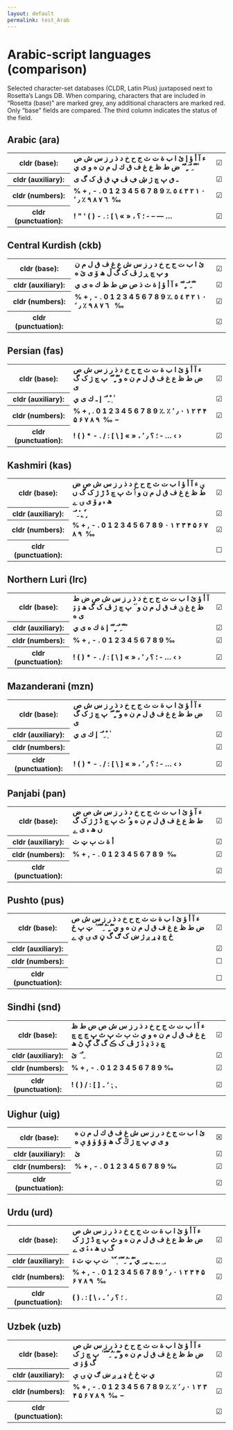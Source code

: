 ```yaml
---
layout: default
permalink: test_Arab
---
```


<h1>Arabic-script languages (comparison)</h1>

<p>Selected character-set databases (CLDR, Latin Plus) juxtaposed next to Rosetta’s Langs DB. When comparing, characters that are included in “Rosetta (base)” are marked grey, any additional characters are marked red. Only “base” fields are compared. The third column indicates the status of the field.<p>

<h2>Arabic (ara)</h2>

<table>
 <tr><th>cldr (base):</th><td><strong>ء</strong> <strong>آ</strong> <strong>أ</strong> <strong>ؤ</strong> <strong>إ</strong> <strong>ئ</strong> <strong>ا</strong> <strong>ب</strong> <strong>ة</strong> <strong>ت</strong> <strong>ث</strong> <strong>ج</strong> <strong>ح</strong> <strong>خ</strong> <strong>د</strong> <strong>ذ</strong> <strong>ر</strong> <strong>ز</strong> <strong>س</strong> <strong>ش</strong> <strong>ص</strong> <strong>ض</strong> <strong>ط</strong> <strong>ظ</strong> <strong>ع</strong> <strong>غ</strong> <strong>ف</strong> <strong>ق</strong> <strong>ك</strong> <strong>ل</strong> <strong>م</strong> <strong>ن</strong> <strong>ه</strong> <strong>و</strong> <strong>ى</strong> <strong>ي</strong> <strong>ً</strong> <strong>ٌ</strong> <strong>ٍ</strong> <strong>َ</strong> <strong>ُ</strong> <strong>ِ</strong> <strong>ّ</strong> <strong>ْ</strong> <strong>ٰ</strong> </td><td>☑︎</td></tr>
<tr><th>cldr (auxiliary):</th><td><strong>ـ</strong> <strong>ٯ</strong> <strong>پ</strong> <strong>چ</strong> <strong>ژ</strong> <strong>ڜ</strong> <strong>ڢ</strong> <strong>ڤ</strong> <strong>ڥ</strong> <strong>ڧ</strong> <strong>ڨ</strong> <strong>ک</strong> <strong>گ</strong> <strong>ی</strong> <strong>‌</strong> <strong>‍</strong> <strong>‎</strong> <strong>‏</strong> </td><td>☑︎</td></tr>
<tr><th>cldr (numbers):</th><td><strong>%</strong> <strong>+</strong> <strong>,</strong> <strong>-</strong> <strong>.</strong> <strong>0</strong> <strong>1</strong> <strong>2</strong> <strong>3</strong> <strong>4</strong> <strong>5</strong> <strong>6</strong> <strong>7</strong> <strong>8</strong> <strong>9</strong> <strong>؉</strong> <strong>؜</strong> <strong>٠</strong> <strong>١</strong> <strong>٢</strong> <strong>٣</strong> <strong>٤</strong> <strong>٥</strong> <strong>٦</strong> <strong>٧</strong> <strong>٨</strong> <strong>٩</strong> <strong>٪</strong> <strong>٫</strong> <strong>٬</strong> <strong>‎</strong> <strong>‰</strong> </td><td>☑︎</td></tr>
<tr><th>cldr (punctuation):</th><td><strong>!</strong> <strong>"</strong> <strong>'</strong> <strong>(</strong> <strong>)</strong> <strong>-</strong> <strong>.</strong> <strong>:</strong> <strong>[</strong> <strong>\</strong> <strong>«</strong> <strong>»</strong> <strong>،</strong> <strong>؛</strong> <strong>؟</strong> <strong>‐</strong> <strong>–</strong> <strong>—</strong> <strong>…</strong> </td><td>☑︎</td></tr>
 </table>

<h2>Central Kurdish (ckb)</h2>

<table>
 <tr><th>cldr (base):</th><td><strong>ئ</strong> <strong>ا</strong> <strong>ب</strong> <strong>ت</strong> <strong>ج</strong> <strong>ح</strong> <strong>خ</strong> <strong>د</strong> <strong>ر</strong> <strong>ز</strong> <strong>س</strong> <strong>ش</strong> <strong>ع</strong> <strong>غ</strong> <strong>ف</strong> <strong>ق</strong> <strong>ل</strong> <strong>م</strong> <strong>ن</strong> <strong>و</strong> <strong>پ</strong> <strong>چ</strong> <strong>ڕ</strong> <strong>ژ</strong> <strong>ڤ</strong> <strong>ک</strong> <strong>گ</strong> <strong>ڵ</strong> <strong>ھ</strong> <strong>ۆ</strong> <strong>ی</strong> <strong>ێ</strong> <strong>ە</strong> </td><td>☑︎</td></tr>
<tr><th>cldr (auxiliary):</th><td><strong>ء</strong> <strong>آ</strong> <strong>أ</strong> <strong>ؤ</strong> <strong>إ</strong> <strong>ة</strong> <strong>ث</strong> <strong>ذ</strong> <strong>ص</strong> <strong>ض</strong> <strong>ط</strong> <strong>ظ</strong> <strong>ك</strong> <strong>ه</strong> <strong>ى</strong> <strong>ي</strong> <strong>ً</strong> <strong>ٌ</strong> <strong>ٍ</strong> <strong>َ</strong> <strong>ُ</strong> <strong>ِ</strong> <strong>ّ</strong> <strong>ْ</strong> <strong>‎</strong> <strong>‏</strong> </td><td>☑︎</td></tr>
<tr><th>cldr (numbers):</th><td><strong>%</strong> <strong>+</strong> <strong>,</strong> <strong>-</strong> <strong>.</strong> <strong>0</strong> <strong>1</strong> <strong>2</strong> <strong>3</strong> <strong>4</strong> <strong>5</strong> <strong>6</strong> <strong>7</strong> <strong>8</strong> <strong>9</strong> <strong>؉</strong> <strong>٠</strong> <strong>١</strong> <strong>٢</strong> <strong>٣</strong> <strong>٤</strong> <strong>٥</strong> <strong>٦</strong> <strong>٧</strong> <strong>٨</strong> <strong>٩</strong> <strong>٪</strong> <strong>٫</strong> <strong>٬</strong> <strong>‎</strong> <strong>‏</strong> <strong>‰</strong> </td><td>☑︎</td></tr>
<tr><th>cldr (punctuation):</th><td><span></span> </td><td>☑︎</td></tr>
 </table>

<h2>Persian (fas)</h2>

<table>
 <tr><th>cldr (base):</th><td><strong>ء</strong> <strong>آ</strong> <strong>أ</strong> <strong>ؤ</strong> <strong>ئ</strong> <strong>ا</strong> <strong>ب</strong> <strong>ة</strong> <strong>ت</strong> <strong>ث</strong> <strong>ج</strong> <strong>ح</strong> <strong>خ</strong> <strong>د</strong> <strong>ذ</strong> <strong>ر</strong> <strong>ز</strong> <strong>س</strong> <strong>ش</strong> <strong>ص</strong> <strong>ض</strong> <strong>ط</strong> <strong>ظ</strong> <strong>ع</strong> <strong>غ</strong> <strong>ف</strong> <strong>ق</strong> <strong>ل</strong> <strong>م</strong> <strong>ن</strong> <strong>ه</strong> <strong>و</strong> <strong>ً</strong> <strong>ٌ</strong> <strong>ٍ</strong> <strong>ّ</strong> <strong>ٔ</strong> <strong>پ</strong> <strong>چ</strong> <strong>ژ</strong> <strong>ک</strong> <strong>گ</strong> <strong>ی</strong> </td><td>☑︎</td></tr>
<tr><th>cldr (auxiliary):</th><td><strong>إ</strong> <strong>ـ</strong> <strong>ك</strong> <strong>ى</strong> <strong>ي</strong> <strong>َ</strong> <strong>ُ</strong> <strong>ِ</strong> <strong>ْ</strong> <strong>ٖ</strong> <strong>ٰ</strong> <strong>‌</strong> <strong>‍</strong> <strong>‎</strong> <strong>‏</strong> </td><td>☑︎</td></tr>
<tr><th>cldr (numbers):</th><td><strong>%</strong> <strong>+</strong> <strong>,</strong> <strong>.</strong> <strong>0</strong> <strong>1</strong> <strong>2</strong> <strong>3</strong> <strong>4</strong> <strong>5</strong> <strong>6</strong> <strong>7</strong> <strong>8</strong> <strong>9</strong> <strong>؉</strong> <strong>٪</strong> <strong>٫</strong> <strong>٬</strong> <strong>۰</strong> <strong>۱</strong> <strong>۲</strong> <strong>۳</strong> <strong>۴</strong> <strong>۵</strong> <strong>۶</strong> <strong>۷</strong> <strong>۸</strong> <strong>۹</strong> <strong>‎</strong> <strong>‰</strong> <strong>−</strong> </td><td>☑︎</td></tr>
<tr><th>cldr (punctuation):</th><td><strong>!</strong> <strong>(</strong> <strong>)</strong> <strong>*</strong> <strong>-</strong> <strong>.</strong> <strong>/</strong> <strong>:</strong> <strong>[</strong> <strong>\</strong> <strong>]</strong> <strong>«</strong> <strong>»</strong> <strong>،</strong> <strong>؛</strong> <strong>؟</strong> <strong>٫</strong> <strong>٬</strong> <strong>‐</strong> <strong>…</strong> <strong>‹</strong> <strong>›</strong> </td><td>☑︎</td></tr>
 </table>

<h2>Kashmiri (kas)</h2>

<table>
 <tr><th>cldr (base):</th><td><strong>ؠ</strong> <strong>ء</strong> <strong>آ</strong> <strong>أ</strong> <strong>ؤ</strong> <strong>ا</strong> <strong>ب</strong> <strong>ت</strong> <strong>ث</strong> <strong>ج</strong> <strong>ح</strong> <strong>خ</strong> <strong>د</strong> <strong>ذ</strong> <strong>ر</strong> <strong>ز</strong> <strong>س</strong> <strong>ش</strong> <strong>ص</strong> <strong>ض</strong> <strong>ط</strong> <strong>ظ</strong> <strong>ع</strong> <strong>غ</strong> <strong>ف</strong> <strong>ق</strong> <strong>ل</strong> <strong>م</strong> <strong>ن</strong> <strong>و</strong> <strong>ٲ</strong> <strong>ٹ</strong> <strong>پ</strong> <strong>چ</strong> <strong>ڈ</strong> <strong>ڑ</strong> <strong>ژ</strong> <strong>ک</strong> <strong>گ</strong> <strong>ں</strong> <strong>ھ</strong> <strong>ہ</strong> <strong>ۄ</strong> <strong>ۆ</strong> <strong>ی</strong> <strong>ۍ</strong> <strong>ے</strong> </td><td>☑︎</td></tr>
<tr><th>cldr (auxiliary):</th><td><strong>َ</strong> <strong>ُ</strong> <strong>ِ</strong> <strong>ٔ</strong> <strong>ٕ</strong> <strong>ٖ</strong> <strong>ٗ</strong> <strong>ٟ</strong> <strong>‎</strong> <strong>‏</strong> </td><td>☑︎</td></tr>
<tr><th>cldr (numbers):</th><td><strong>%</strong> <strong>+</strong> <strong>,</strong> <strong>-</strong> <strong>.</strong> <strong>0</strong> <strong>1</strong> <strong>2</strong> <strong>3</strong> <strong>4</strong> <strong>5</strong> <strong>6</strong> <strong>7</strong> <strong>8</strong> <strong>9</strong> <strong>۰</strong> <strong>۱</strong> <strong>۲</strong> <strong>۳</strong> <strong>۴</strong> <strong>۵</strong> <strong>۶</strong> <strong>۷</strong> <strong>۸</strong> <strong>۹</strong> <strong>‎</strong> <strong>‰</strong> </td><td>☑︎</td></tr>
<tr><th>cldr (punctuation):</th><td><span></span> </td><td>☐</td></tr>
 </table>

<h2>Northern Luri (lrc)</h2>

<table>
 <tr><th>cldr (base):</th><td><strong>آ</strong> <strong>أ</strong> <strong>ؤ</strong> <strong>ئ</strong> <strong>ا</strong> <strong>ب</strong> <strong>ت</strong> <strong>ث</strong> <strong>ج</strong> <strong>ح</strong> <strong>خ</strong> <strong>د</strong> <strong>ذ</strong> <strong>ر</strong> <strong>ز</strong> <strong>س</strong> <strong>ش</strong> <strong>ص</strong> <strong>ض</strong> <strong>ط</strong> <strong>ظ</strong> <strong>ع</strong> <strong>غ</strong> <strong>ؽ</strong> <strong>ف</strong> <strong>ق</strong> <strong>ل</strong> <strong>م</strong> <strong>ن</strong> <strong>و</strong> <strong>ٙ</strong> <strong>ٛ</strong> <strong>پ</strong> <strong>چ</strong> <strong>ژ</strong> <strong>ڤ</strong> <strong>ک</strong> <strong>گ</strong> <strong>ھ</strong> <strong>ۉ</strong> <strong>ۊ</strong> <strong>ی</strong> <strong>ە</strong> </td><td>☑︎</td></tr>
<tr><th>cldr (auxiliary):</th><td><strong>إ</strong> <strong>ة</strong> <strong>ك</strong> <strong>ه</strong> <strong>ى</strong> <strong>ي</strong> <strong>ً</strong> <strong>ٌ</strong> <strong>ٍ</strong> <strong>َ</strong> <strong>ُ</strong> <strong>ِ</strong> <strong>ّ</strong> <strong>ْ</strong> <strong>ٔ</strong> <strong>​</strong> <strong>‌</strong> <strong>‍</strong> <strong>‎</strong> <strong>‏</strong> </td><td>☑︎</td></tr>
<tr><th>cldr (numbers):</th><td><strong>%</strong> <strong>+</strong> <strong>,</strong> <strong>-</strong> <strong>.</strong> <strong>0</strong> <strong>1</strong> <strong>2</strong> <strong>3</strong> <strong>4</strong> <strong>5</strong> <strong>6</strong> <strong>7</strong> <strong>8</strong> <strong>9</strong> <strong>‰</strong> </td><td>☑︎</td></tr>
<tr><th>cldr (punctuation):</th><td><strong>!</strong> <strong>(</strong> <strong>)</strong> <strong>*</strong> <strong>-</strong> <strong>.</strong> <strong>/</strong> <strong>:</strong> <strong>[</strong> <strong>\</strong> <strong>]</strong> <strong>«</strong> <strong>»</strong> <strong>،</strong> <strong>؛</strong> <strong>؟</strong> <strong>٫</strong> <strong>٬</strong> <strong>‐</strong> <strong>…</strong> <strong>‹</strong> <strong>›</strong> </td><td>☑︎</td></tr>
 </table>

<h2>Mazanderani (mzn)</h2>

<table>
 <tr><th>cldr (base):</th><td><strong>ء</strong> <strong>آ</strong> <strong>أ</strong> <strong>ؤ</strong> <strong>ئ</strong> <strong>ا</strong> <strong>ب</strong> <strong>ة</strong> <strong>ت</strong> <strong>ث</strong> <strong>ج</strong> <strong>ح</strong> <strong>خ</strong> <strong>د</strong> <strong>ذ</strong> <strong>ر</strong> <strong>ز</strong> <strong>س</strong> <strong>ش</strong> <strong>ص</strong> <strong>ض</strong> <strong>ط</strong> <strong>ظ</strong> <strong>ع</strong> <strong>غ</strong> <strong>ف</strong> <strong>ق</strong> <strong>ل</strong> <strong>م</strong> <strong>ن</strong> <strong>ه</strong> <strong>و</strong> <strong>ً</strong> <strong>ٌ</strong> <strong>ٍ</strong> <strong>ّ</strong> <strong>ٔ</strong> <strong>پ</strong> <strong>چ</strong> <strong>ژ</strong> <strong>ک</strong> <strong>گ</strong> <strong>ی</strong> </td><td>☑︎</td></tr>
<tr><th>cldr (auxiliary):</th><td><strong>إ</strong> <strong>ك</strong> <strong>ى</strong> <strong>ي</strong> <strong>َ</strong> <strong>ُ</strong> <strong>ِ</strong> <strong>ْ</strong> <strong>ٖ</strong> <strong>ٰ</strong> <strong>‌</strong> <strong>‍</strong> <strong>‎</strong> <strong>‏</strong> </td><td>☑︎</td></tr>
<tr><th>cldr (numbers):</th><td><span></span> </td><td>☑︎</td></tr>
<tr><th>cldr (punctuation):</th><td><strong>!</strong> <strong>(</strong> <strong>)</strong> <strong>*</strong> <strong>-</strong> <strong>.</strong> <strong>/</strong> <strong>:</strong> <strong>[</strong> <strong>\</strong> <strong>]</strong> <strong>«</strong> <strong>»</strong> <strong>،</strong> <strong>؛</strong> <strong>؟</strong> <strong>٫</strong> <strong>٬</strong> <strong>‐</strong> <strong>…</strong> <strong>‹</strong> <strong>›</strong> </td><td>☑︎</td></tr>
 </table>

<h2>Panjabi (pan)</h2>

<table>
 <tr><th>cldr (base):</th><td><strong>ء</strong> <strong>آ</strong> <strong>ؤ</strong> <strong>ئ</strong> <strong>ا</strong> <strong>ب</strong> <strong>ت</strong> <strong>ث</strong> <strong>ج</strong> <strong>ح</strong> <strong>خ</strong> <strong>د</strong> <strong>ذ</strong> <strong>ر</strong> <strong>ز</strong> <strong>س</strong> <strong>ش</strong> <strong>ص</strong> <strong>ض</strong> <strong>ط</strong> <strong>ظ</strong> <strong>ع</strong> <strong>غ</strong> <strong>ف</strong> <strong>ق</strong> <strong>ل</strong> <strong>م</strong> <strong>ن</strong> <strong>ه</strong> <strong>و</strong> <strong>ُ</strong> <strong>ٹ</strong> <strong>پ</strong> <strong>چ</strong> <strong>ڈ</strong> <strong>ڑ</strong> <strong>ژ</strong> <strong>ک</strong> <strong>گ</strong> <strong>ں</strong> <strong>ھ</strong> <strong>ہ</strong> <strong>ی</strong> <strong>ے</strong> </td><td>☑︎</td></tr>
<tr><th>cldr (auxiliary):</th><td><strong>أ</strong> <strong>ة</strong> <strong>ٺ</strong> <strong>ٻ</strong> <strong>ټ</strong> <strong>ٽ</strong> <strong>‎</strong> <strong>‏</strong> </td><td>☑︎</td></tr>
<tr><th>cldr (numbers):</th><td><strong>%</strong> <strong>+</strong> <strong>,</strong> <strong>-</strong> <strong>.</strong> <strong>0</strong> <strong>1</strong> <strong>2</strong> <strong>3</strong> <strong>4</strong> <strong>5</strong> <strong>6</strong> <strong>7</strong> <strong>8</strong> <strong>9</strong> <strong>‎</strong> <strong>‰</strong> </td><td>☑︎</td></tr>
<tr><th>cldr (punctuation):</th><td><span></span> </td><td>☑︎</td></tr>
 </table>

<h2>Pushto (pus)</h2>

<table>
 <tr><th>cldr (base):</th><td><strong>ء</strong> <strong>آ</strong> <strong>أ</strong> <strong>ؤ</strong> <strong>ئ</strong> <strong>ا</strong> <strong>ب</strong> <strong>ة</strong> <strong>ت</strong> <strong>ث</strong> <strong>ج</strong> <strong>ح</strong> <strong>خ</strong> <strong>د</strong> <strong>ذ</strong> <strong>ر</strong> <strong>ز</strong> <strong>س</strong> <strong>ش</strong> <strong>ص</strong> <strong>ض</strong> <strong>ط</strong> <strong>ظ</strong> <strong>ع</strong> <strong>غ</strong> <strong>ف</strong> <strong>ق</strong> <strong>ل</strong> <strong>م</strong> <strong>ن</strong> <strong>ه</strong> <strong>و</strong> <strong>ي</strong> <strong>ً</strong> <strong>ٌ</strong> <strong>ٍ</strong> <strong>َ</strong> <strong>ُ</strong> <strong>ِ</strong> <strong>ّ</strong> <strong>ْ</strong> <strong>ٔ</strong> <strong>ٰ</strong> <strong>ټ</strong> <strong>پ</strong> <strong>ځ</strong> <strong>څ</strong> <strong>چ</strong> <strong>ډ</strong> <strong>ړ</strong> <strong>ږ</strong> <strong>ژ</strong> <strong>ښ</strong> <strong>ک</strong> <strong>ګ</strong> <strong>گ</strong> <strong>ڼ</strong> <strong>ی</strong> <strong>ۍ</strong> <strong>ې</strong> <strong>ے</strong> </td><td>☑︎</td></tr>
<tr><th>cldr (auxiliary):</th><td><strong>‌</strong> <strong>‍</strong> <strong>‎</strong> <strong>‏</strong> </td><td>☑︎</td></tr>
<tr><th>cldr (numbers):</th><td><span></span> </td><td>☐</td></tr>
<tr><th>cldr (punctuation):</th><td><span></span> </td><td>☐</td></tr>
 </table>

<h2>Sindhi (snd)</h2>

<table>
 <tr><th>cldr (base):</th><td><strong>ء</strong> <strong>آ</strong> <strong>ا</strong> <strong>ب</strong> <strong>ت</strong> <strong>ث</strong> <strong>ج</strong> <strong>ح</strong> <strong>خ</strong> <strong>د</strong> <strong>ذ</strong> <strong>ر</strong> <strong>ز</strong> <strong>س</strong> <strong>ش</strong> <strong>ص</strong> <strong>ض</strong> <strong>ط</strong> <strong>ظ</strong> <strong>ع</strong> <strong>غ</strong> <strong>ف</strong> <strong>ق</strong> <strong>ل</strong> <strong>م</strong> <strong>ن</strong> <strong>ه</strong> <strong>و</strong> <strong>ي</strong> <strong>ٺ</strong> <strong>ٻ</strong> <strong>ٽ</strong> <strong>پ</strong> <strong>ٿ</strong> <strong>ڀ</strong> <strong>ڃ</strong> <strong>ڄ</strong> <strong>چ</strong> <strong>ڇ</strong> <strong>ڊ</strong> <strong>ڌ</strong> <strong>ڍ</strong> <strong>ڏ</strong> <strong>ڙ</strong> <strong>ڦ</strong> <strong>ک</strong> <strong>ڪ</strong> <strong>گ</strong> <strong>ڱ</strong> <strong>ڳ</strong> <strong>ڻ</strong> <strong>ھ</strong> </td><td>☑︎</td></tr>
<tr><th>cldr (auxiliary):</th><td><strong>ئ</strong> <strong>َ</strong> <strong>ُ</strong> <strong>ِ</strong> </td><td>☑︎</td></tr>
<tr><th>cldr (numbers):</th><td><strong>%</strong> <strong>+</strong> <strong>,</strong> <strong>-</strong> <strong>.</strong> <strong>0</strong> <strong>1</strong> <strong>2</strong> <strong>3</strong> <strong>4</strong> <strong>5</strong> <strong>6</strong> <strong>7</strong> <strong>8</strong> <strong>9</strong> <strong>‰</strong> </td><td>☑︎</td></tr>
<tr><th>cldr (punctuation):</th><td><strong>!</strong> <strong>(</strong> <strong>)</strong> <strong>/</strong> <strong>:</strong> <strong>[</strong> <strong>]</strong> <strong>۔</strong> <strong>‘</strong> <strong>⁏</strong> <strong>⹁</strong> </td><td>☑︎</td></tr>
 </table>

<h2>Uighur (uig)</h2>

<table>
 <tr><th>cldr (base):</th><td><strong>ئ</strong> <strong>ا</strong> <strong>ب</strong> <strong>ت</strong> <strong>ج</strong> <strong>خ</strong> <strong>د</strong> <strong>ر</strong> <strong>ز</strong> <strong>س</strong> <strong>ش</strong> <strong>غ</strong> <strong>ف</strong> <strong>ق</strong> <strong>ك</strong> <strong>ل</strong> <strong>م</strong> <strong>ن</strong> <strong>ه</strong> <strong>و</strong> <strong>ى</strong> <strong>ي</strong> <strong>پ</strong> <strong>چ</strong> <strong>ژ</strong> <strong>ڭ</strong> <strong>گ</strong> <strong>ھ</strong> <strong>ۆ</strong> <strong>ۇ</strong> <strong>ۈ</strong> <strong>ۋ</strong> <strong>ې</strong> <strong>ە</strong> </td><td>☒</td></tr>
<tr><th>cldr (auxiliary):</th><td><strong>ئ</strong> <strong>‎</strong> <strong>‏</strong> </td><td>☑︎</td></tr>
<tr><th>cldr (numbers):</th><td><strong>%</strong> <strong>+</strong> <strong>,</strong> <strong>-</strong> <strong>.</strong> <strong>0</strong> <strong>1</strong> <strong>2</strong> <strong>3</strong> <strong>4</strong> <strong>5</strong> <strong>6</strong> <strong>7</strong> <strong>8</strong> <strong>9</strong> <strong>‰</strong> </td><td>☑︎</td></tr>
<tr><th>cldr (punctuation):</th><td><span></span> </td><td>☑︎</td></tr>
 </table>

<h2>Urdu (urd)</h2>

<table>
 <tr><th>cldr (base):</th><td><strong>ء</strong> <strong>آ</strong> <strong>أ</strong> <strong>ؤ</strong> <strong>ئ</strong> <strong>ا</strong> <strong>ب</strong> <strong>ة</strong> <strong>ت</strong> <strong>ث</strong> <strong>ج</strong> <strong>ح</strong> <strong>خ</strong> <strong>د</strong> <strong>ذ</strong> <strong>ر</strong> <strong>ز</strong> <strong>س</strong> <strong>ش</strong> <strong>ص</strong> <strong>ض</strong> <strong>ط</strong> <strong>ظ</strong> <strong>ع</strong> <strong>غ</strong> <strong>ف</strong> <strong>ق</strong> <strong>ل</strong> <strong>م</strong> <strong>ن</strong> <strong>ه</strong> <strong>و</strong> <strong>ٹ</strong> <strong>پ</strong> <strong>چ</strong> <strong>ڈ</strong> <strong>ڑ</strong> <strong>ژ</strong> <strong>ک</strong> <strong>گ</strong> <strong>ں</strong> <strong>ھ</strong> <strong>ہ</strong> <strong>ۂ</strong> <strong>ی</strong> <strong>ے</strong> </td><td>☑︎</td></tr>
<tr><th>cldr (auxiliary):</th><td><strong>؀</strong> <strong>؁</strong> <strong>؂</strong> <strong>؃</strong> <strong>ي</strong> <strong>ً</strong> <strong>ٌ</strong> <strong>ٍ</strong> <strong>َ</strong> <strong>ُ</strong> <strong>ِ</strong> <strong>ّ</strong> <strong>ْ</strong> <strong>ٔ</strong> <strong>ٖ</strong> <strong>ٗ</strong> <strong>٘</strong> <strong>ٰ</strong> <strong>ٺ</strong> <strong>ٻ</strong> <strong>ټ</strong> <strong>ٽ</strong> <strong>ۃ</strong> <strong>‌</strong> <strong>‍</strong> <strong>‎</strong> <strong>‏</strong> </td><td>☑︎</td></tr>
<tr><th>cldr (numbers):</th><td><strong>%</strong> <strong>+</strong> <strong>,</strong> <strong>-</strong> <strong>.</strong> <strong>0</strong> <strong>1</strong> <strong>2</strong> <strong>3</strong> <strong>4</strong> <strong>5</strong> <strong>6</strong> <strong>7</strong> <strong>8</strong> <strong>9</strong> <strong>٫</strong> <strong>٬</strong> <strong>۰</strong> <strong>۱</strong> <strong>۲</strong> <strong>۳</strong> <strong>۴</strong> <strong>۵</strong> <strong>۶</strong> <strong>۷</strong> <strong>۸</strong> <strong>۹</strong> <strong>‎</strong> <strong>‰</strong> </td><td>☑︎</td></tr>
<tr><th>cldr (punctuation):</th><td><strong>(</strong> <strong>)</strong> <strong>.</strong> <strong>:</strong> <strong>[</strong> <strong>\</strong> <strong>،</strong> <strong>؍</strong> <strong>؛</strong> <strong>؟</strong> <strong>٫</strong> <strong>٬</strong> <strong>۔</strong> </td><td>☑︎</td></tr>
 </table>

<h2>Uzbek (uzb)</h2>

<table>
 <tr><th>cldr (base):</th><td><strong>ء</strong> <strong>آ</strong> <strong>أ</strong> <strong>ؤ</strong> <strong>ئ</strong> <strong>ا</strong> <strong>ب</strong> <strong>ة</strong> <strong>ت</strong> <strong>ث</strong> <strong>ج</strong> <strong>ح</strong> <strong>خ</strong> <strong>د</strong> <strong>ذ</strong> <strong>ر</strong> <strong>ز</strong> <strong>س</strong> <strong>ش</strong> <strong>ص</strong> <strong>ض</strong> <strong>ط</strong> <strong>ظ</strong> <strong>ع</strong> <strong>غ</strong> <strong>ف</strong> <strong>ق</strong> <strong>ل</strong> <strong>م</strong> <strong>ن</strong> <strong>ه</strong> <strong>و</strong> <strong>ً</strong> <strong>ٌ</strong> <strong>ٍ</strong> <strong>َ</strong> <strong>ُ</strong> <strong>ِ</strong> <strong>ّ</strong> <strong>ْ</strong> <strong>ٔ</strong> <strong>ٰ</strong> <strong>پ</strong> <strong>چ</strong> <strong>ژ</strong> <strong>ک</strong> <strong>گ</strong> <strong>ۇ</strong> <strong>ۉ</strong> <strong>ی</strong> </td><td>☑︎</td></tr>
<tr><th>cldr (auxiliary):</th><td><strong>ي</strong> <strong>ټ</strong> <strong>ځ</strong> <strong>څ</strong> <strong>ډ</strong> <strong>ړ</strong> <strong>ږ</strong> <strong>ښ</strong> <strong>ګ</strong> <strong>ڼ</strong> <strong>ۍ</strong> <strong>ې</strong> <strong>‌</strong> <strong>‍</strong> <strong>‎</strong> <strong>‏</strong> </td><td>☑︎</td></tr>
<tr><th>cldr (numbers):</th><td><strong>%</strong> <strong>+</strong> <strong>,</strong> <strong>-</strong> <strong>.</strong> <strong>0</strong> <strong>1</strong> <strong>2</strong> <strong>3</strong> <strong>4</strong> <strong>5</strong> <strong>6</strong> <strong>7</strong> <strong>8</strong> <strong>9</strong> <strong>؉</strong> <strong>٪</strong> <strong>٫</strong> <strong>٬</strong> <strong>۰</strong> <strong>۱</strong> <strong>۲</strong> <strong>۳</strong> <strong>۴</strong> <strong>۵</strong> <strong>۶</strong> <strong>۷</strong> <strong>۸</strong> <strong>۹</strong> <strong>‎</strong> <strong>‰</strong> <strong>−</strong> </td><td>☑︎</td></tr>
<tr><th>cldr (punctuation):</th><td><span></span> </td><td>☑︎</td></tr>
 </table>

